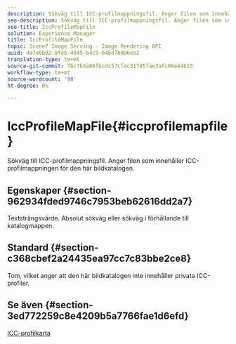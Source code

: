 ```yaml
---
description: Sökväg till ICC-profilmappningsfil. Anger filen som innehåller ICC-profilmappningen för den här bildkatalogen.
seo-description: Sökväg till ICC-profilmappningsfil. Anger filen som innehåller ICC-profilmappningen för den här bildkatalogen.
seo-title: IccProfileMapFile
solution: Experience Manager
title: IccProfileMapFile
topic: Scene7 Image Serving - Image Rendering API
uuid: da7e6b02-8fe6-4045-b4c5-b46d7bdd6ee2
translation-type: tm+mt
source-git-commit: 7bc7b3a86fbcdc57cfdc31745fae3afc06e44b15
workflow-type: tm+mt
source-wordcount: '90'
ht-degree: 0%

---
```



# IccProfileMapFile{#iccprofilemapfile}

Sökväg till ICC-profilmappningsfil. Anger filen som innehåller ICC-profilmappningen för den här bildkatalogen.

## Egenskaper {#section-962934fded9746c7953beb62616dd2a7}

Textsträngsvärde. Absolut sökväg eller sökväg i förhållande till katalogmappen.

## Standard {#section-c368cbef2a24435ea97cc7c83bbe2ce8}

Tom, vilket anger att den här bildkatalogen inte innehåller privata ICC-profiler.

## Se även {#section-3ed772259c8e4209b5a7766fae1d6efd}

[ICC-profilkarta](../../../../../is-api/image-catalog/image-serving-api-ref/c-image-catalog-reference/c-icc-profile-map-reference/c-icc-profile-map-reference.md#concept-57b9148ce55249cd825cb7ee19ed057c)
